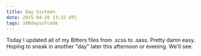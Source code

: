 ```yaml
---
title: Day Sixteen
date: 2015-04-28 13:32 UTC
tags: 100daysofcode
---
```


Today I updated all of my Bitters files from .scss to .sass. Pretty damn easy. Hoping to sneak in another "day" later this afternoon or evening. We'll see.
